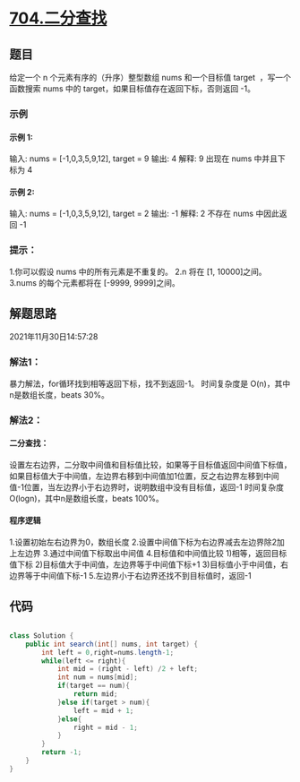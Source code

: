 # [704.二分查找](https://leetcode-cn.com/problems/binary-search/)

## 题目

给定一个 n 个元素有序的（升序）整型数组 nums 和一个目标值 target  ，写一个函数搜索 nums 中的 target，如果目标值存在返回下标，否则返回 -1。


### 示例

#### 示例 1:

输入: nums = [-1,0,3,5,9,12], target = 9
输出: 4
解释: 9 出现在 nums 中并且下标为 4

#### 示例 2:

输入: nums = [-1,0,3,5,9,12], target = 2
输出: -1
解释: 2 不存在 nums 中因此返回 -1


### 提示：
1.你可以假设 nums 中的所有元素是不重复的。
2.n 将在 [1, 10000]之间。
3.nums 的每个元素都将在 [-9999, 9999]之间。


## 解题思路

2021年11月30日14:57:28
### 解法1：
暴力解法，for循环找到相等返回下标，找不到返回-1。
时间复杂度是 O(n)，其中n是数组长度，beats 30%。

### 解法2：
#### 二分查找：
设置左右边界，二分取中间值和目标值比较，如果等于目标值返回中间值下标值，如果目标值大于中间值，左边界右移到中间值加1位置，反之右边界左移到中间值-1位置，当左边界小于右边界时，说明数组中没有目标值，返回-1
 时间复杂度 O(logn)，其中n是数组长度，beats 100%。
#### 程序逻辑
1.设置初始左右边界为0，数组长度
2.设置中间值下标为右边界减去左边界除2加上左边界
3.通过中间值下标取出中间值
4.目标值和中间值比较
	1)相等，返回目标值下标
	2)目标值大于中间值，左边界等于中间值下标+1
	3)目标值小于中间值，右边界等于中间值下标-1
5.左边界小于右边界还找不到目标值时，返回-1


## 代码

```java

class Solution {
    public int search(int[] nums, int target) {
        int left = 0,right=nums.length-1;
        while(left <= right){
            int mid = (right - left) /2 + left;
            int num = nums[mid];
            if(target == num){
                return mid;
            }else if(target > num){
                left = mid + 1;
            }else{
                right = mid - 1;
            }
        }
        return -1;
    }
}
```

